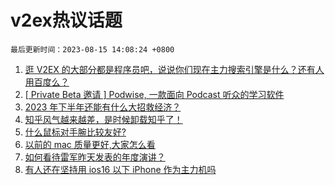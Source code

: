 # v2ex热议话题

`最后更新时间：2023-08-15 14:08:24 +0800`

1. [逛 V2EX 的大部分都是程序员吧，说说你们现在主力搜索引擎是什么？还有人用百度么？](https://www.v2ex.com/t/965327)
1. [[ Private Beta 邀请 ] Podwise, 一款面向 Podcast 听众的学习软件](https://www.v2ex.com/t/965212)
1. [2023 年下半年还能有什么大招救经济？](https://www.v2ex.com/t/965332)
1. [知乎风气越来越差，是时候卸载知乎了！](https://www.v2ex.com/t/965217)
1. [什么鼠标对手腕比较友好?](https://www.v2ex.com/t/965247)
1. [以前的 mac 质量更好,大家怎么看](https://www.v2ex.com/t/965348)
1. [如何看待雷军昨天发表的年度演讲？](https://www.v2ex.com/t/965339)
1. [有人还在坚持用 ios16 以下 iPhone 作为主力机吗](https://www.v2ex.com/t/965283)

